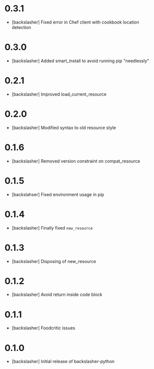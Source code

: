# 0.3.1
- [backslasher] Fixed error in Chef client with cookbook location detection

# 0.3.0
- [backslasher] Added smart_install to avoid running pip "needlessly"

# 0.2.1
- [backslasher] Improved load_current_resource

# 0.2.0
- [backslasher] Modified syntax to old resource style

# 0.1.6
- [backslasher] Removed version constraint on compat_resource

# 0.1.5
- [backslahser] Fixed environment usage in pip

# 0.1.4
- [backslasher] Finally fixed `new_resource`

# 0.1.3
- [backslasher] Disposing of new_resource

# 0.1.2
- [backslasher] Avoid return inside code block

# 0.1.1
- [backslasher] Foodcritic issues

# 0.1.0
- [backslasher] Initial release of backslasher-python
